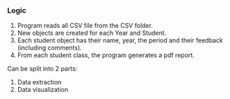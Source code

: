 ### Logic

1. Program reads all CSV file from the CSV folder.
2. New objects are created for each Year and Student.
3. Each student object has their name, year, the period and their feedback (including comments).
4. From each student class, the program generates a pdf report.

Can be split into 2 parts:

1. Data extraction
2. Data visualization
